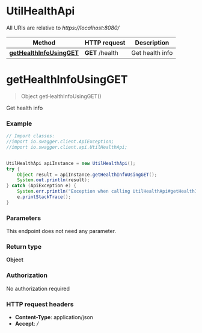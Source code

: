 # UtilHealthApi

All URIs are relative to *https://localhost:8080/*

Method | HTTP request | Description
------------- | ------------- | -------------
[**getHealthInfoUsingGET**](UtilHealthApi.md#getHealthInfoUsingGET) | **GET** /health | Get health info


<a name="getHealthInfoUsingGET"></a>
# **getHealthInfoUsingGET**
> Object getHealthInfoUsingGET()

Get health info

### Example
```java
// Import classes:
//import io.swagger.client.ApiException;
//import io.swagger.client.api.UtilHealthApi;


UtilHealthApi apiInstance = new UtilHealthApi();
try {
    Object result = apiInstance.getHealthInfoUsingGET();
    System.out.println(result);
} catch (ApiException e) {
    System.err.println("Exception when calling UtilHealthApi#getHealthInfoUsingGET");
    e.printStackTrace();
}
```

### Parameters
This endpoint does not need any parameter.

### Return type

**Object**

### Authorization

No authorization required

### HTTP request headers

 - **Content-Type**: application/json
 - **Accept**: */*

